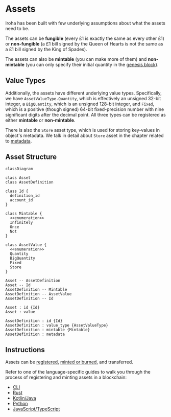 # Assets

Iroha has been built with few underlying assumptions about what the assets
need to be.

The assets can be **fungible** (every £1 is exactly the same as every other
£1) or **non-fungible** (a £1 bill signed by the Queen of Hearts is not the
same as a £1 bill signed by the King of Spades).

The assets can also be **mintable** (you can make more of them) and
**non-mintable** (you can only specify their initial quantity in the
[genesis block](/guide/configure/genesis.md)).

## Value Types

Additionally, the assets have different underlying value types.
Specifically, we have `AssetValueType.Quantity`, which is effectively an
unsigned 32-bit integer, a `BigQuantity`, which is an unsigned 128-bit
integer, and `Fixed`, which is a positive (though signed) 64-bit
fixed-precision number with nine significant digits after the decimal
point. All three types can be registered as either **mintable** or
**non-mintable**.

There is also the `Store` asset type, which is used for storing key-values
in object's metadata. We talk in detail about `Store` asset in the chapter
related to [metadata](metadata.md).

## Asset Structure

```mermaid
classDiagram

class Asset
class AssetDefinition

class Id {
  definition_id
  account_id
}

class Mintable {
  <<enumeration>>
  Infinitely
  Once
  Not
}

class AssetValue {
  <<enumeration>>
  Quantity
  BigQuantity
  Fixed
  Store
}

Asset -- AssetDefinition
Asset -- Id
AssetDefinition -- Mintable
AssetDefinition -- AssetValue 
AssetDefinition -- Id

Asset : id {Id}
Asset : value

AssetDefinition : id {Id}
AssetDefinition : value_type {AssetValueType}
AssetDefinition : mintable {Mintable}
AssetDefinition : metadata
```

## Instructions

Assets can be [registered](./instructions.md#un-register),
[minted or burned](./instructions.md#mint-burn), and transferred.

Refer to one of the language-specific guides to walk you through the
process of registering and minting assets in a blockchain:

- [CLI](/get-started/operate-iroha-2-via-cli.md#_6-register-and-mint-assets)
- [Rust](/guide/tutorials/rust.md#_5-registering-and-minting-assets)
- [Kotlin/Java](/guide/tutorials/kotlin-java.md#_5-registering-and-minting-assets)
- [Python](/guide/tutorials/python.md#_5-registering-and-minting-assets)
- [JavaScript/TypeScript](/guide/tutorials/javascript.md#_5-registering-and-minting-assets)
